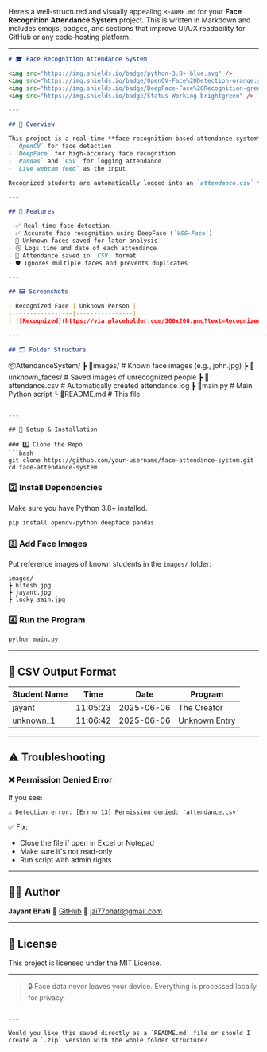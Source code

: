 Here’s a well-structured and visually appealing `README.md` for your **Face Recognition Attendance System** project. This is written in Markdown and includes emojis, badges, and sections that improve UI/UX readability for GitHub or any code-hosting platform.

---

```markdown
# 🎓 Face Recognition Attendance System

<img src="https://img.shields.io/badge/python-3.8+-blue.svg" />
<img src="https://img.shields.io/badge/OpenCV-Face%20Detection-orange.svg" />
<img src="https://img.shields.io/badge/DeepFace-Face%20Recognition-green.svg" />
<img src="https://img.shields.io/badge/Status-Working-brightgreen" />

---

## 📸 Overview

This project is a real-time **face recognition-based attendance system** built using:
- `OpenCV` for face detection
- `DeepFace` for high-accuracy face recognition
- `Pandas` and `CSV` for logging attendance
- `Live webcam feed` as the input

Recognized students are automatically logged into an `attendance.csv` file, and unknown faces are saved separately for review.

---

## 🧰 Features

- ✅ Real-time face detection
- ✅ Accurate face recognition using DeepFace (`VGG-Face`)
- 📂 Unknown faces saved for later analysis
- 🕒 Logs time and date of each attendance
- 📄 Attendance saved in `CSV` format
- 🛡️ Ignores multiple faces and prevents duplicates

---

## 🖼️ Screenshots

| Recognized Face | Unknown Person |
|-----------------|----------------|
| ![Recognized](https://via.placeholder.com/300x200.png?text=Recognized) | ![Unknown](https://via.placeholder.com/300x200.png?text=Unknown) |

---

## 🗂️ Folder Structure

```

📦AttendanceSystem/
┣ 📁images/              # Known face images (e.g., john.jpg)
┣ 📁unknown\_faces/       # Saved images of unrecognized people
┣ 📄attendance.csv       # Automatically created attendance log
┣ 📄main.py              # Main Python script
┗ 📄README.md            # This file

````

---

## 🚀 Setup & Installation

### 1️⃣ Clone the Repo
```bash
git clone https://github.com/your-username/face-attendance-system.git
cd face-attendance-system
````

### 2️⃣ Install Dependencies

Make sure you have Python 3.8+ installed.

```bash
pip install opencv-python deepface pandas
```

### 3️⃣ Add Face Images

Put reference images of known students in the `images/` folder:

```
images/
┣ hitesh.jpg
┣ jayant.jpg
┣ lucky sain.jpg
```

### 4️⃣ Run the Program

```bash
python main.py
```

---

## 📝 CSV Output Format

| Student Name | Time     | Date       | Program       |
| ------------ | -------- | ---------- | ------------- |
| jayant       | 11:05:23 | 2025-06-06 | The Creator   |
| unknown\_1   | 11:06:42 | 2025-06-06 | Unknown Entry |

---

## ⚠️ Troubleshooting

### ❌ Permission Denied Error

If you see:

```
⚠️ Detection error: [Errno 13] Permission denied: 'attendance.csv'
```

✅ Fix:

* Close the file if open in Excel or Notepad
* Make sure it's not read-only
* Run script with admin rights

---

## 👨‍💻 Author

**Jayant Bhati**
🔗 [GitHub](https://github.com/jayant77778)
📧 [jai77bhati@gmail.com](mailto:jayant@gmail.com) 

---

## 📃 License

This project is licensed under the MIT License.

---

> 🔒 Face data never leaves your device. Everything is processed locally for privacy.

```

---

Would you like this saved directly as a `README.md` file or should I create a `.zip` version with the whole folder structure?
```
